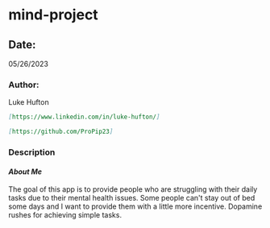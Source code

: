 # mind-project

## Date:

05/26/2023

### Author:

Luke Hufton

```markdown
[https://www.linkedin.com/in/luke-hufton/]
```

```markdown
[https://github.com/ProPip23]
```

### Description

#### **_About Me_**

The goal of this app is to provide people who are struggling with their daily tasks due to their mental health issues. Some people can't stay out of bed some days and I want to provide them with a little more incentive. Dopamine rushes for achieving simple tasks.
